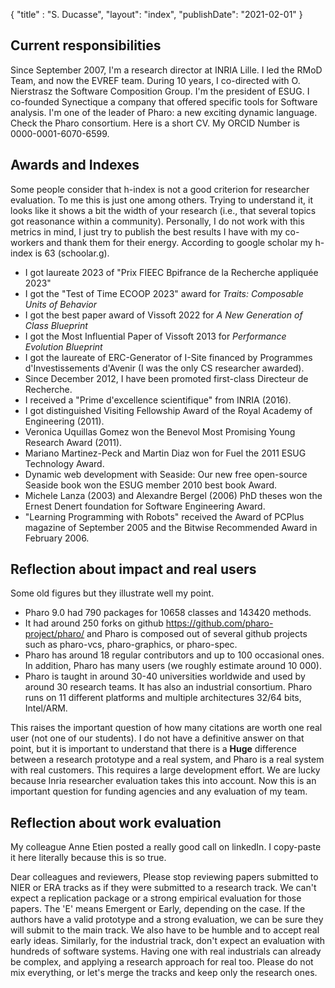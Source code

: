 {
"title" : "S. Ducasse",
"layout": "index",
"publishDate": "2021-02-01"
}



## Current responsibilities

Since September 2007, I'm a research director at INRIA Lille. I led the RMoD Team, and now the EVREF team. During 10 years, I co-directed with O. Nierstrasz the Software Composition Group. I'm the president of ESUG. I co-founded Synectique a company that offered specific tools for Software analysis. I'm one of the leader of Pharo: a new exciting dynamic language. Check the Pharo consortium. Here is a short CV. My ORCID Number is 0000-0001-6070-6599.

## Awards and Indexes

Some people consider that h-index is not a good criterion for researcher evaluation. To me this is just one among others. Trying to understand it, it looks like it shows a bit the width of your research (i.e., that several topics got reasonance within a community). Personally, I do not work with this metrics in mind, I just try to publish the best results I have with my co-workers and thank them for their energy. According to google scholar my h-index is 63 (schoolar.g).

- I got laureate 2023 of "Prix FIEEC Bpifrance de la Recherche appliquée 2023"
- I got the "Test of Time ECOOP 2023" award for _Traits: Composable Units of Behavior_
- I got the best paper award of Vissoft 2022 for _A New Generation of Class Blueprint_
- I got the Most Influential Paper of Vissoft 2013 for _Performance Evolution Blueprint_
- I got the laureate of ERC-Generator of I-Site financed by Programmes d'Investissements d'Avenir (I was the only CS researcher awarded).
- Since December 2012, I have been promoted first-class Directeur de Recherche.
- I received a "Prime d'excellence scientifique" from INRIA (2016).
- I got distinguished Visiting Fellowship Award of the Royal Academy of Engineering (2011).
- Veronica Uquillas Gomez won the Benevol Most Promising Young Research Award (2011).
- Mariano Martinez-Peck and Martin Diaz won for Fuel the 2011 ESUG Technology Award.
- Dynamic web development with Seaside: Our new free open-source Seaside book won the ESUG member 2010 best book Award.
- Michele Lanza (2003) and Alexandre Bergel (2006) PhD theses won the Ernest Denert foundation for Software Engineering Award.
- "Learning Programming with Robots" received the Award of PCPlus magazine of September 2005 and the Bitwise Recommended Award in February 2006.

## Reflection about impact and real users

Some old figures but they illustrate well my point.
- Pharo 9.0 had 790 packages for 10658 classes and 143420 methods. 
- It had around 250 forks on github https://github.com/pharo-project/pharo/ and Pharo is composed out of several github projects such as pharo-vcs, pharo-graphics, or pharo-spec. 
- Pharo has around 18 regular contributors and up to 100 occasional ones. In addition, Pharo has many users (we roughly estimate around 10 000).
-  Pharo is taught in around 30-40 universities worldwide and used by around 30 research teams. It has also an industrial consortium. Pharo runs on 11 different platforms and multiple architectures 32/64 bits, Intel/ARM. 

This raises the important question of how many citations are worth one real user (not one of our students). I do not have a definitive answer on that point, but it is important to understand that there is a __Huge__ difference between a research prototype and a real system, and Pharo is a real system with real customers. This requires a large development effort. We are lucky because Inria researcher evaluation takes this into account. Now this is an important question for funding agencies and any evaluation of my team.

## Reflection about work evaluation

My colleague Anne Etien posted a really good call on linkedIn. 
I copy-paste it here literally because this is so true.

Dear colleagues and reviewers,
Please stop reviewing papers submitted to NIER or ERA tracks as if they were submitted to a research track. 
We can't expect a replication package or a strong empirical evaluation for those papers. The 'E' means Emergent or Early, depending on the case. If the authors have a valid prototype and a strong evaluation, we can be sure they will submit to the main track. We also have to be humble and to accept real early ideas.
Similarly, for the industrial track, don't expect an evaluation with hundreds of software systems. Having one with real industrials can already be complex, and applying a research approach for real too.
Please do not mix everything, or let's merge the tracks and keep only the research ones.

